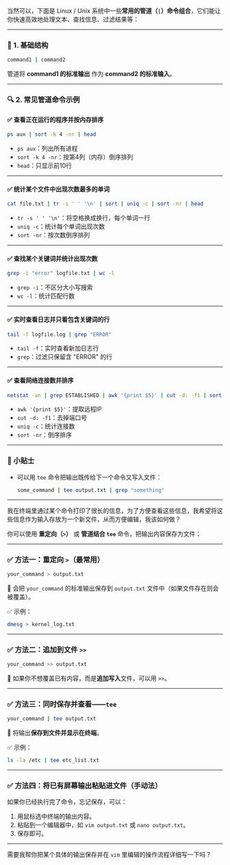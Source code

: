 当然可以，下面是 Linux / Unix 系统中一些**常用的管道（`|`）命令组合**，它们能让你快速高效地处理文本、查找信息、过滤结果等：

------

### 🧱 1. 基础结构

```bash
command1 | command2
```

管道将 **command1 的标准输出** 作为 **command2 的标准输入**。

------

### 🔍 2. 常见管道命令示例

#### ✅ 查看正在运行的程序并按内存排序

```bash
ps aux | sort -k 4 -nr | head
```

- `ps aux`：列出所有进程
- `sort -k 4 -nr`：按第4列（内存）倒序排列
- `head`：只显示前10行

------

#### ✅ 统计某个文件中出现次数最多的单词

```bash
cat file.txt | tr -s ' ' '\n' | sort | uniq -c | sort -nr | head
```

- `tr -s ' ' '\n'`：将空格换成换行，每个单词一行
- `uniq -c`：统计每个单词出现次数
- `sort -nr`：按次数倒序排列

------

#### ✅ 查找某个关键词并统计出现次数

```bash
grep -i "error" logfile.txt | wc -l
```

- `grep -i`：不区分大小写搜索
- `wc -l`：统计匹配行数

------

#### ✅ 实时查看日志并只看包含关键词的行

```bash
tail -f logfile.log | grep "ERROR"
```

- `tail -f`：实时查看新加日志行
- `grep`：过滤只保留含 "ERROR" 的行

------

#### ✅ 查看网络连接数并排序

```bash
netstat -an | grep ESTABLISHED | awk '{print $5}' | cut -d: -f1 | sort | uniq -c | sort -nr
```

- `awk '{print $5}'`：提取远程IP
- `cut -d: -f1`：去掉端口号
- `uniq -c`：统计连接数
- `sort -nr`：倒序排序

------

### 🧠 小贴士

- 可以用 `tee` 命令把输出既传给下一个命令又写入文件：

  ```bash
  some_command | tee output.txt | grep "something"
  ```

------





我在终端里通过某个命令打印了很长的信息，为了方便查看这些信息，我希望将这些信息作为输入存放为一个新文件，从而方便编辑，我该如何做？

你可以使用 **重定向（`>`）** 或 **管道结合 `tee`** 命令，把输出内容保存为文件：

------

### ✅ 方法一：重定向 `>`（最常用）

```bash
your_command > output.txt
```

🔹 会把 `your_command` 的标准输出保存到 `output.txt` 文件中（如果文件存在则会被覆盖）。

✅ 示例：

```bash
dmesg > kernel_log.txt
```

------

### ✅ 方法二：追加到文件 `>>`

```bash
your_command >> output.txt
```

🔹 如果你不想覆盖已有内容，而是**追加写入**文件，可以用 `>>`。

------

### ✅ 方法三：同时保存并查看——`tee`

```bash
your_command | tee output.txt
```

🔹 将输出**保存到文件并显示在终端**。

✅ 示例：

```bash
ls -la /etc | tee etc_list.txt
```

------

### ✅ 方法四：将已有屏幕输出粘贴进文件（手动法）

如果你已经执行完了命令，忘记保存，可以：

1. 用鼠标选中终端的输出内容。
2. 粘贴到一个编辑器中，如 `vim output.txt` 或 `nano output.txt`。
3. 保存即可。

------

需要我帮你把某个具体的输出保存并在 `vim` 里编辑的操作流程详细写一下吗？